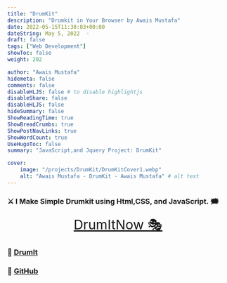 ```yaml
---
title: "DrumKit"
description: "Drumkit in Your Browser by Awais Mustafa"
date: 2022-05-15T11:30:03+00:00
dateString: May 5, 2022  ◦
draft: false
tags: ["Web Development"]
showToc: false
weight: 202

author: "Awais Mustafa"
hidemeta: false
comments: false
disableHLJS: false # to disable highlightjs
disableShare: false
disableHLJS: false
hideSummary: false
ShowReadingTime: true
ShowBreadCrumbs: true
ShowPostNavLinks: true
ShowWordCount: true
UseHugoToc: false
summary: "JavaScript,and Jquery Project: DrumKit"

cover:
    image: "/projects/DrumKit/DrumKitCover1.webp"
    alt: "Awais Mustafa - DrumKit - Awais Mustafa" # alt text
--- 
```




### ⚔ I Make Simple Drumkit using Html,CSS, and JavaScript. 🗯

<p align="center">
  <a style="font-size:30px"  href="http://awaismustafa.com/DrumKit" target="_blank">
                                                                        DrumItNow 🎭</a>

</p>





### 🔗 [DrumIt](http://awaismustafa.com/DrumKit)
### 🔗 [GitHub](https://github.com/awwais/DrumKit)
